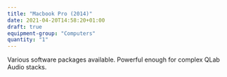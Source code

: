 ```yaml
---
title: "Macbook Pro (2014)"
date: 2021-04-20T14:58:20+01:00
draft: true
equipment-group: "Computers"
quantity: "1"
---
```


Various software packages available. Powerful enough for complex QLab Audio stacks.